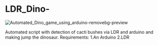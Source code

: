 # LDR_Dino-


![Automated_Dino_game_using_arduino-removebg-preview](https://user-images.githubusercontent.com/108585271/227226403-efc9d22e-64fe-473a-8f27-d8fc0aba5c48.png)

Automated script with detection of cacti bushes via LDR and arduino and making jump the dinosaur.
Requirements:
1.An Arduino 
2.LDR
